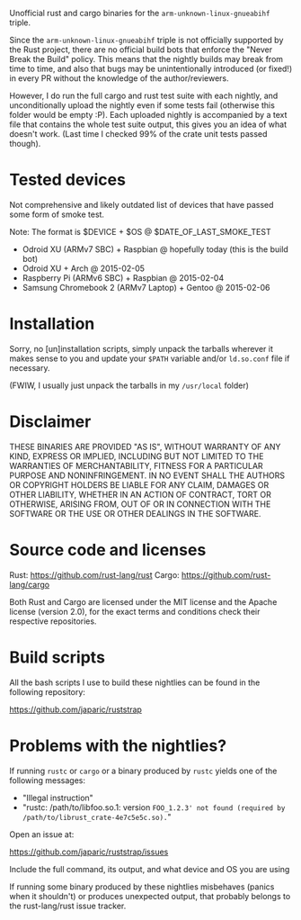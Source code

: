 Unofficial rust and cargo binaries for the `arm-unknown-linux-gnueabihf`
triple.

Since the `arm-unknown-linux-gnueabihf` triple is not officially supported by
the Rust project, there are no official build bots that enforce the "Never
Break the Build" policy. This means that the nightly builds may break from time
to time, and also that bugs may be unintentionally introduced (or fixed!) in
every PR without the knowledge of the author/reviewers.

However, I do run the full cargo and rust test suite with each nightly, and
unconditionally upload the nightly even if some tests fail (otherwise this
folder would be empty :P). Each uploaded nightly is accompanied by a text file
that contains the whole test suite output, this gives you an idea of what
doesn't work. (Last time I checked 99% of the crate unit tests passed though).

# Tested devices

Not comprehensive and likely outdated list of devices that have passed some
form of smoke test.

Note: The format is $DEVICE + $OS @ $DATE_OF_LAST_SMOKE_TEST

- Odroid XU (ARMv7 SBC) + Raspbian @ hopefully today (this is the build bot)
- Odroid XU + Arch @ 2015-02-05
- Raspberry Pi (ARMv6 SBC) + Raspbian @ 2015-02-04
- Samsung Chromebook 2 (ARMv7 Laptop) + Gentoo @ 2015-02-06

# Installation

Sorry, no [un]installation scripts, simply unpack the tarballs wherever it
makes sense to you and update your `$PATH` variable and/or `ld.so.conf` file if
necessary.

(FWIW, I usually just unpack the tarballs in my `/usr/local` folder)

# Disclaimer

THESE BINARIES ARE PROVIDED "AS IS", WITHOUT WARRANTY OF ANY KIND, EXPRESS OR
IMPLIED, INCLUDING BUT NOT LIMITED TO THE WARRANTIES OF MERCHANTABILITY,
FITNESS FOR A PARTICULAR PURPOSE AND NONINFRINGEMENT. IN NO EVENT SHALL THE
AUTHORS OR COPYRIGHT HOLDERS BE LIABLE FOR ANY CLAIM, DAMAGES OR OTHER
LIABILITY, WHETHER IN AN ACTION OF CONTRACT, TORT OR OTHERWISE, ARISING FROM,
OUT OF OR IN CONNECTION WITH THE SOFTWARE OR THE USE OR OTHER DEALINGS IN
THE SOFTWARE.

# Source code and licenses

Rust: https://github.com/rust-lang/rust
Cargo: https://github.com/rust-lang/cargo

Both Rust and Cargo are licensed under the MIT license and the Apache license
(version 2.0), for the exact terms and conditions check their respective
repositories.

# Build scripts

All the bash scripts I use to build these nightlies can be found in the
following repository:

https://github.com/japaric/ruststrap

# Problems with the nightlies?

If running `rustc` or `cargo` or a binary produced by `rustc` yields one of the
following messages:

- "Illegal instruction"
- "rustc: /path/to/libfoo.so.1: version `FOO_1.2.3' not found (required by /path/to/librust_crate-4e7c5e5c.so).`"

Open an issue at:

https://github.com/japaric/ruststrap/issues

Include the full command, its output, and what device and OS you are using

If running some binary produced by these nightlies misbehaves (panics when it
shouldn't) or produces unexpected output, that probably belongs to the
rust-lang/rust issue tracker.
